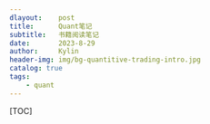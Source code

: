```yaml
---
dlayout:    post
title:      Quant笔记
subtitle:   书籍阅读笔记
date:       2023-8-29
author:     Kylin
header-img: img/bg-quantitive-trading-intro.jpg
catalog: true
tags:
    - quant
---
```




[TOC]



